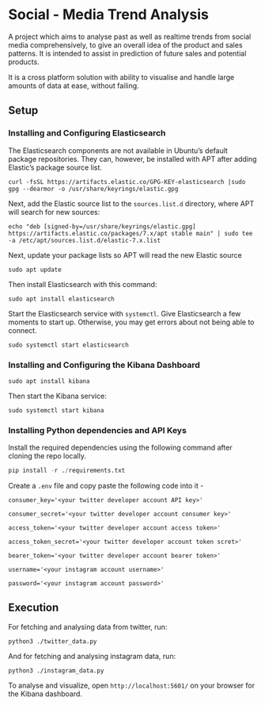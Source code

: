 # Social - Media Trend Analysis

A project which aims to analyse past as well as realtime trends from social media comprehensively, to give an overall idea of the product and sales patterns. It is intended to assist in prediction of future sales and potential products.

It is a cross platform solution with ability to visualise and handle large amounts of data at ease, without failing.

## Setup

### Installing and Configuring Elasticsearch

The Elasticsearch components are not available in Ubuntu’s default package repositories. They can, however, be installed with APT after adding Elastic’s package source list.


    curl -fsSL https://artifacts.elastic.co/GPG-KEY-elasticsearch |sudo gpg --dearmor -o /usr/share/keyrings/elastic.gpg


Next, add the Elastic source list to the `sources.list.d` directory, where APT will search for new sources:


    echo "deb [signed-by=/usr/share/keyrings/elastic.gpg] https://artifacts.elastic.co/packages/7.x/apt stable main" | sudo tee -a /etc/apt/sources.list.d/elastic-7.x.list


Next, update your package lists so APT will read the new Elastic source


    sudo apt update


Then install Elasticsearch with this command:


    sudo apt install elasticsearch


Start the Elasticsearch service with `systemctl`. Give Elasticsearch a few moments to start up. Otherwise, you may get errors about not being able to connect.


    sudo systemctl start elasticsearch


### Installing and Configuring the Kibana Dashboard


    sudo apt install kibana


Then start the Kibana service:


    sudo systemctl start kibana


### Installing Python dependencies and API Keys

Install the required dependencies using the following command after cloning the repo locally.


```python
pip install -r ./requirements.txt
```


Create a `.env` file and copy paste the following code into it - 


    consumer_key='<your twitter developer account API key>'
    
    consumer_secret='<your twitter developer account consumer key>'
    
    access_token='<your twitter developer account access token>'
    
    access_token_secret='<your twitter developer account token scret>'
    
    bearer_token='<your twitter developer account bearer token>'
    
    username='<your instagram account username>'
    
    password='<your instagram account password>'


## Execution


For fetching and analysing data from twitter, run:


    python3 ./twitter_data.py



And for fetching and analysing instagram data, run:   


    python3 ./instagram_data.py



To analyse and visualize, open `http://localhost:5601/` on your browser for the Kibana dashboard.

